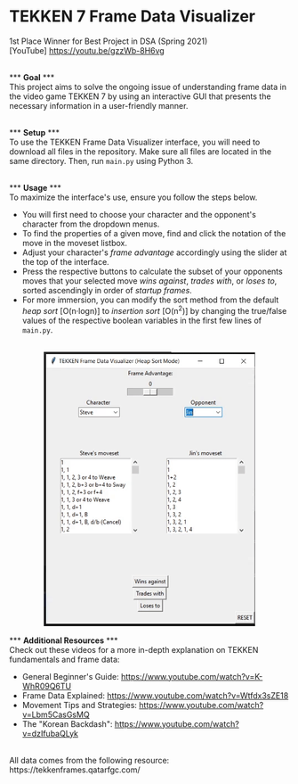 # TEKKEN 7 Frame Data Visualizer 
1st Place Winner for Best Project in DSA (Spring 2021)  
[YouTube] https://youtu.be/gzzWb-8H6vg  
<br/>
  
*** __Goal__ ***  
This project aims to solve the ongoing issue of understanding frame data in the video game TEKKEN 7 
by using an interactive GUI that presents the necessary information in a user-friendly manner.    
  <br/>
  
*** __Setup__ ***  
To use the TEKKEN Frame Data Visualizer interface, you will need to download all files in the repository.
Make sure all files are located in the same directory. Then, run ```main.py``` using Python 3.  
  <br/>  

*** __Usage__ ***  
To maximize the interface's use, ensure you follow the steps below.
- You will first need to choose your character and the opponent's character from the dropdown menus.
- To find the properties of a given move, find and click the notation of the move in the moveset listbox.
- Adjust your character's *frame advantage* accordingly using the slider at the top of the interface.
- Press the respective buttons to calculate the subset of your opponents moves that your selected move
  *wins against*, *trades with*, or *loses to*, sorted ascendingly in order of *startup frames*.
- For more immersion, you can modify the sort method from the default *heap sort* [O(n·logn)] to *insertion sort* [O(n<sup>2</sup>)]
  by changing the true/false values of the respective boolean variables in the first few lines of ```main.py```.  
    <br/>
 
<p align="center">
  <img src="demo.gif" >
</p>
    
*** __Additional Resources__ ***  
Check out these videos for a more in-depth explanation on TEKKEN fundamentals and frame data:  
- General Beginner's Guide: https://www.youtube.com/watch?v=K-WhR09Q6TU  
- Frame Data Explained: https://www.youtube.com/watch?v=Wtfdx3sZE18  
- Movement Tips and Strategies: https://www.youtube.com/watch?v=Lbm5CasGsMQ  
- The "Korean Backdash": https://www.youtube.com/watch?v=dzIfubaQLyk  
 <br/>
All data comes from the following resource:  
 https://tekkenframes.qatarfgc.com/
